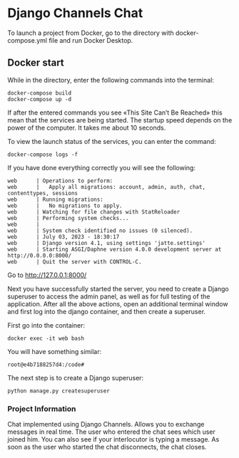 # Django Channels Chat
To launch a project from Docker, go to the directory with docker-compose.yml file and run Docker Desktop.
## Docker start
While in the directory, enter the following commands into the terminal:
```
docker-compose build
docker-compose up -d
```
If after the entered commands you see «This Site Can’t Be Reached» this mean that the services are being started. The startup speed depends on the power of the computer. It takes me about 10 seconds.

To view the launch status of the services, you can enter the command:
```
docker-compose logs -f
```

If you have done everything correctly you will see the following:
```
web      | Operations to perform:
web      |   Apply all migrations: account, admin, auth, chat, contenttypes, sessions
web      | Running migrations:
web      |   No migrations to apply.
web      | Watching for file changes with StatReloader
web      | Performing system checks...
web      | 
web      | System check identified no issues (0 silenced).
web      | July 03, 2023 - 18:30:17
web      | Django version 4.1, using settings 'jatte.settings'
web      | Starting ASGI/Daphne version 4.0.0 development server at http://0.0.0.0:8000/
web      | Quit the server with CONTROL-C.
```

Go to http://127.0.0.1:8000/

Next you have successfully started the server, you need to create a Django superuser to access the admin panel, as well 
as for full testing of the application.
After all the above actions, open an additional terminal window and first log into the django container, and then create a superuser.

First go into the container:
```
docker exec -it web bash
```

You will have something similar:
```
root@e4b7188257d4:/code# 
```

The next step is to create a Django superuser:
```
python manage.py createsuperuser
```

###  Project Information

Chat implemented using Django Channels. Allows you to exchange messages in real time. The user who entered the chat sees which user joined him. You can also see if your interlocutor is typing a message. As soon as the user who started the chat disconnects, the chat closes.
